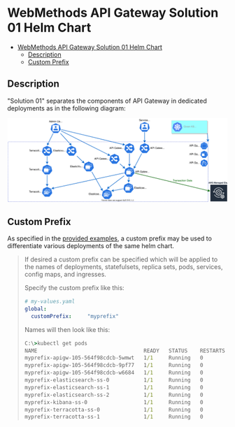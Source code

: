 # WebMethods API Gateway Solution 01 Helm Chart

- [WebMethods API Gateway Solution 01 Helm Chart](#webmethods-api-gateway-solution-01-helm-chart)
  - [Description](#description)
  - [Custom Prefix](#custom-prefix)

## Description

"Solution 01" separates the components of API Gateway in dedicated deployments as in the following diagram:

![Architecture Overview](architecture.svg)

## Custom Prefix

As specified in the [provided examples](https://github.com/SoftwareAG/webmethods-api-gateway/tree/master/samples/kubernetes/helm/cluster-deployment/apigateway#custom-prefix), a custom prefix may be used to differentiate various deployments of the same helm chart.

> If desired a custom prefix can be specified which will be applied to the names of deployments, statefulsets,
> replica sets, pods, services, config maps, and ingresses.
>
> Specify the custom prefix like this:
>
> ```yaml
> # my-values.yaml
> global:
>   customPrefix:     "myprefix"
> ```
>
> Names will then look like this:
>
> ```bat
> C:\>kubectl get pods
> NAME                                  READY   STATUS    RESTARTS   AGE
> myprefix-apigw-105-564f98cdcb-5wmwt   1/1     Running   0          20m
> myprefix-apigw-105-564f98cdcb-9pf77   1/1     Running   0          20m
> myprefix-apigw-105-564f98cdcb-w6684   1/1     Running   0          20m
> myprefix-elasticsearch-ss-0           1/1     Running   0          20m
> myprefix-elasticsearch-ss-1           1/1     Running   0          19m
> myprefix-elasticsearch-ss-2           1/1     Running   0          19m
> myprefix-kibana-ss-0                  1/1     Running   0          20m
> myprefix-terracotta-ss-0              1/1     Running   0          20m
> myprefix-terracotta-ss-1              1/1     Running   0          19m
> ```
